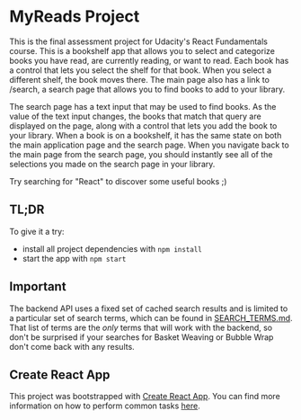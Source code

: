 # MyReads Project

This is the final assessment project for Udacity's React Fundamentals course. This is a bookshelf app that allows you to select and categorize books you have read, are currently reading, or want to read. Each book has a control that lets you select the shelf for that book. When you select a different shelf, the book moves there. The main page also has a link to /search, a search page that allows you to find books to add to your library.

The search page has a text input that may be used to find books. As the value of the text input changes, the books that match that query are displayed on the page, along with a control that lets you add the book to your library. When a book is on a bookshelf, it has the same state on both the main application page and the search page. When you navigate back to the main page from the search page, you should instantly see all of the selections you made on the search page in your library.

Try searching for "React" to discover some useful books ;)

## TL;DR

To give it a try:

* install all project dependencies with `npm install`
* start the app with `npm start`

## Important
The backend API uses a fixed set of cached search results and is limited to a particular set of search terms, which can be found in [SEARCH_TERMS.md](SEARCH_TERMS.md). That list of terms are the _only_ terms that will work with the backend, so don't be surprised if your searches for Basket Weaving or Bubble Wrap don't come back with any results.

## Create React App

This project was bootstrapped with [Create React App](https://github.com/facebookincubator/create-react-app). You can find more information on how to perform common tasks [here](https://github.com/facebookincubator/create-react-app/blob/master/packages/react-scripts/template/README.md).
